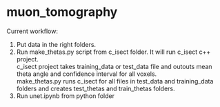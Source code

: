 # muon_tomography

Current workflow:
1. Put data in the right folders.  
2. Run make_thetas.py script from c_isect folder. It will run c_isect c++ project.  
c_isect project takes training_data or test_data file and outouts mean theta angle and confidence interval for all voxels.  
make_thetas.py runs c_isect for all files in test_data and training_data folders and creates test_thetas and train_thetas folders.  
3. Run unet.ipynb from python folder  